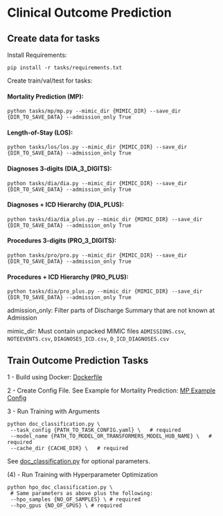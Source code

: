 # Clinical Outcome Prediction

## Create data for tasks

Install Requirements:

`pip install -r tasks/requirements.txt`


Create train/val/test for tasks:

#### Mortality Prediction (MP):

`python tasks/mp/mp.py --mimic_dir {MIMIC_DIR} --save_dir {DIR_TO_SAVE_DATA} --admission_only True`

#### Length-of-Stay (LOS):

`python tasks/los/los.py --mimic_dir {MIMIC_DIR} --save_dir {DIR_TO_SAVE_DATA} --admission_only True`

#### Diagnoses 3-digits (DIA_3_DIGITS):

`python tasks/dia/dia.py --mimic_dir {MIMIC_DIR} --save_dir {DIR_TO_SAVE_DATA} --admission_only True`

#### Diagnoses + ICD Hierarchy (DIA_PLUS):

`python tasks/dia/dia_plus.py --mimic_dir {MIMIC_DIR} --save_dir {DIR_TO_SAVE_DATA} --admission_only True`

#### Procedures 3-digits (PRO_3_DIGITS):

`python tasks/pro/pro.py --mimic_dir {MIMIC_DIR} --save_dir {DIR_TO_SAVE_DATA} --admission_only True`

#### Procedures + ICD Hierarchy (PRO_PLUS):

`python tasks/dia/pro_plus.py --mimic_dir {MIMIC_DIR} --save_dir {DIR_TO_SAVE_DATA} --admission_only True`

admission_only: Filter parts of Discharge Summary that are not known at Admission

mimic_dir: Must contain unpacked MIMIC files `ADMISSIONS.csv`, `NOTEEVENTS.csv`, `DIAGNOSES_ICD.csv`, `D_ICD_DIAGNOSES.csv`

## Train Outcome Prediction Tasks

1 - Build using Docker: [Dockerfile](https://github.com/DATEXIS/clinical-outcome-prediction/blob/master/experiments/Dockerfile)

2 - Create Config File. See Example for Mortality Prediction: [MP Example Config](https://github.com/DATEXIS/clinical-outcome-prediction/blob/master/experiments/configs/example_config_mp.yaml)

3 - Run Training with Arguments
```
python doc_classification.py \
 --task_config {PATH_TO_TASK_CONFIG.yaml} \   # required
 --model_name {PATH_TO_MODEL_OR_TRANSFORMERS_MODEL_HUB_NAME} \   # required
 --cache_dir {CACHE_DIR} \   # required
```
See [doc_classification.py](https://github.com/bvanaken/clinical-outcome-prediction/blob/master/experiments/doc_classification.py) for optional parameters.

(4) - Run Training with Hyperparameter Optimization
```
python hpo_doc_classification.py \
 # Same parameters as above plus the following:
 --hpo_samples {NO_OF_SAMPLES} \ # required
 --hpo_gpus {NO_OF_GPUS} \ # required
```
